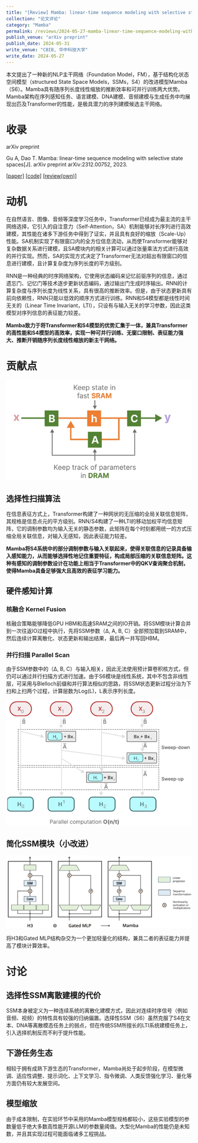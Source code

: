 ```yaml
---
title: "[Review] Mamba: linear-time sequence modeling with selective state spaces"
collection: "论文评论"
category: "Mamba"
permalink: /reviews/2024-05-27-mamba-linear-time-sequence-modeling-with-selective-state-spaces
publish_venue: "arXiv preprint"
publish_date: 2024-05-31
write_venue: "CBIB, 华中科技大学"
write_date: 2024-05-27
---
```


本文提出了一种新的NLP主干网络（Foundation Model，FM），基于结构化状态空间模型（structured State Space Models，SSMs，S4）的改进模型Mamba（S6）。Mamba具有随序列长度线性缩放的推断效率和可并行训练两大优势。Mamba架构在序列感知任务、语言建模、DNA建模、音频建模与生成任务中均展现出匹及Transformer的性能，是极具潜力的序列建模候选主干网络。

# 收录

arXiv preprint

Gu A, Dao T. Mamba: linear-time sequence modeling with selective state spaces[J]. arXiv preprint arXiv:2312.00752, 2023.

[[paper]](https://doi.org/10.48550/arXiv.2312.00752) [[code]](https://github.com/state-spaces/mamba) [[review(own)]](/files/reviews/Mamba%20Linear-Time%20Sequence%20Modeling%20with%20Selective%20State%20Spaces/Mamba动机、思想和技术.pdf)

# 动机

在自然语言、图像、音频等深度学习任务中，Transformer已经成为最主流的主干网络选择，它引入的自注意力（Self-Attention，SA）机制能够对长序列进行高效建模，其性能在诸多下游任务中得到了证实，并且具有良好的缩放（Scale-Up）性能。SA机制实现了有限窗口内的全方位信息流动，从而使Transformer能够对复杂数据关系进行建模，且SA模块内的相关计算可以通过张量乘法方式进行高效的并行实现。然而，SA的实现方式决定了Transformer无法对超出有限窗口的信息进行建模，且计算复杂度为序列长度的平方级别。

RNN是一种经典的时序网络架构，它使用状态编码来记忆前驱序列的信息，通过遗忘门、记忆门等技术逐步更新状态编码，通过输出门生成时序输出。RNN的计算复杂度与序列长度为线性关系，具有很高的推断效率。但是，由于状态更新具有前向依赖性，RNN只能以低效的顺序方式进行训练。RNN和S4模型都是线性时间无关的（Linear Time Invariant，LTI），只设有与输入无关的学习参数，因此这类模型对序列信息的表征能力较差。

**Mamba致力于将Transformer和S4模型的优势汇集于一体，兼具Transformer的高性能和S4模型的高效率，实现一种可并行训练、无窗口限制、表征能力强大、推断开销随序列长度线性缩放的新主干网络。**

# 贡献点

![SSM](/images/reviews/Mamba%20Linear-Time%20Sequence%20Modeling%20with%20Selective%20State%20Spaces/SSM.png)

## 选择性扫描算法

在信息表征方式上，Transformer构建了一种网状的无压缩的全局关联信息矩阵，其规格是信息点元的平方级别。RNN/S4构建了一种LTI的移动加权平均信息矩阵，它的调制参数均为输入无关的静态参数，此矩阵在每个时刻都用统一的方式压缩全局关联信息，对输入无感知，因此表征能力较差。

**Mamba将S4系统中的部分调制参数与输入关联起来，使得关联信息的记录具备输入感知能力，从而能够选择性地记住重要特征，构成局部压缩的关联信息矩阵。这种有感知的调制参数设计在功能上相当于Transformer中的QKV查询聚合机制，使得Mamba具备足够强大且高效的表征学习能力。**

## 硬件感知计算

### 核融合 Kernel Fusion

核融合策略能够降低GPU HBM和高速SRAM之间的IO开销。将SSM模块计算合并到一次往返IO过程中执行，先将SSM参数（Δ, A, B, C）全部预加载到SRAM中，然后连续计算离散化、状态更新和输出结果，最后再一并写回HBM。

### 并行扫描 Parallel Scan

由于SSM参数中的（Δ, B, C）与输入相关，因此无法使用预计算卷积核方式，但仍可以通过并行扫描方式进行加速。由于S6模块是线性系统，其中不包含非线性层，可采用与Blelloch前缀和并行算法相似的思路，将SSM状态更新过程分治为下扫和上扫两个过程，计算层数为Log(L)，L表示序列长度。

![Parallel Scan](/images/reviews/Mamba%20Linear-Time%20Sequence%20Modeling%20with%20Selective%20State%20Spaces/Parallel%20scan.png)

## 简化SSM模块（小改进）

![Mamba Block Evolution](/images/reviews/Mamba%20Linear-Time%20Sequence%20Modeling%20with%20Selective%20State%20Spaces/Mamba%20block%20evolution.png)

将H3和Gated MLP结构杂交为一个更加轻量化的结构，兼具二者的表征能力并提高了模块计算效率。

# 讨论

## 选择性SSM离散建模的代价

SSM本身被定义为一种连续系统的离散化建模方式，因此对连续时序信号（例如音频、视频）的特性具有较强的归纳偏置。选择性SSM（S6）虽然克服了S4在文本、DNA等离散模态任务上的弱点，但在传统SSM所擅长的LTI系统建模任务上，引入选择机制反而不利于提升性能。

## 下游任务生态

相较于拥有成熟下游生态的Transformer，Mamba尚处于起步阶段，在模型微调、适应性调整、提示词化、上下文学习、指令微调、人类反馈强化学习、量化等方面仍有较大发展空间。

## 模型缩放

由于成本限制，在实验环节中采用的Mamba模型规格都较小，这些实验模型的参数量低于绝大多数高性能开源LLM的参数量阈值。大型化Mamba的性能仍是未知数，并且其实现过程可能面临诸多工程挑战。
